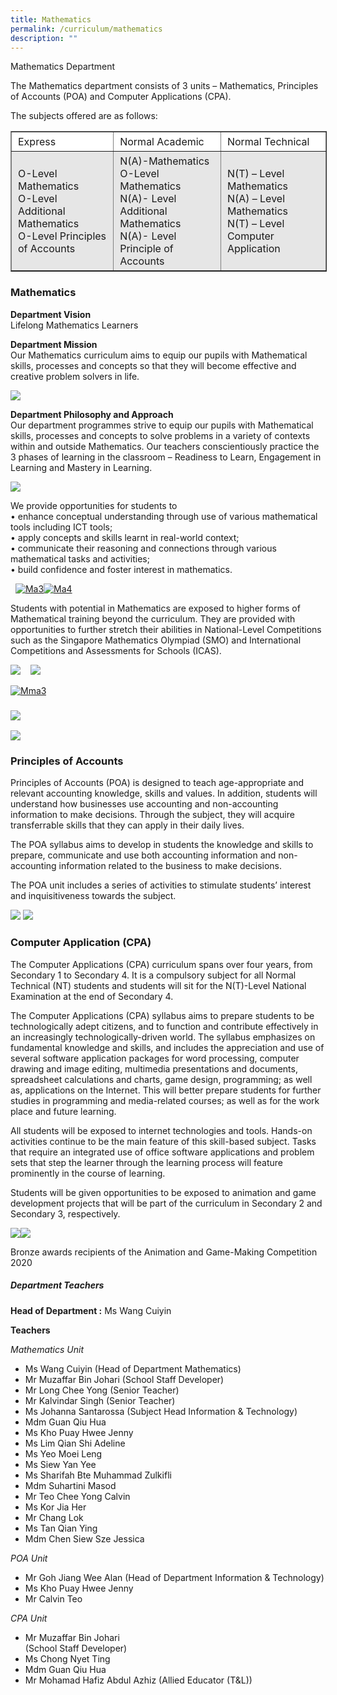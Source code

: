 ```yaml
---
title: Mathematics
permalink: /curriculum/mathematics
description: ""
---
```

Mathematics Department

The Mathematics department consists of 3 units – Mathematics, Principles of Accounts (POA) and Computer Applications (CPA).

The subjects offered are as follows:

<table border="1" width="100%" cellspacing="1" cellpadding="5" style="box-sizing: inherit; border-collapse: collapse; border-spacing: 0px; max-width: 100%;"><tbody style="box-sizing: inherit;"><tr style="box-sizing: inherit; background: rgb(255, 255, 255);"><td style="box-sizing: inherit; padding: 5px 10px;">Express</td><td style="box-sizing: inherit; padding: 5px 10px;">Normal Academic</td><td style="box-sizing: inherit; padding: 5px 10px;">Normal Technical</td></tr><tr style="box-sizing: inherit; background: rgb(230, 230, 230);"><td style="box-sizing: inherit; padding: 5px 10px;">O-Level Mathematics<br style="box-sizing: inherit;">O-Level Additional Mathematics<br style="box-sizing: inherit;">O-Level Principles of Accounts</td><td style="box-sizing: inherit; padding: 5px 10px;">N(A)-Mathematics<br style="box-sizing: inherit;">O-Level Mathematics<br style="box-sizing: inherit;">N(A)- Level Additional Mathematics<br style="box-sizing: inherit;">N(A)- Level Principle of Accounts</td><td style="box-sizing: inherit; padding: 5px 10px;">N(T) – Level Mathematics<br style="box-sizing: inherit;">N(A) – Level Mathematics<br style="box-sizing: inherit;">N(T) – Level Computer Application</td></tr></tbody></table>

### Mathematics

**Department Vision**  
Lifelong Mathematics Learners

**Department Mission**  
Our Mathematics curriculum aims to equip our pupils with Mathematical skills, processes and concepts so that they will become effective and creative problem solvers in life.

![](https://sembawangsec.moe.edu.sg/wp-content/uploads/2020/11/MA1-1024x605.png)

**Department Philosophy and Approach**  
Our department programmes strive to equip our pupils with Mathematical skills, processes and concepts to solve problems in a variety of contexts within and outside Mathematics. Our teachers conscientiously practice the 3 phases of learning in the classroom – Readiness to Learn, Engagement in Learning and Mastery in Learning.

[![](https://sembawangsec.moe.edu.sg/wp-content/uploads/2020/11/MA2.png)](https://sembawangsec.moe.edu.sg/wp-content/uploads/2020/11/MA2.png)

We provide opportunities for students to  
• enhance conceptual understanding through use of various mathematical tools including ICT tools;  
• apply concepts and skills learnt in real-world context;  
• communicate their reasoning and connections through various mathematical tasks and activities;  
• build confidence and foster interest in mathematics.

  [![Ma3](https://sembawangsec.moe.edu.sg/wp-content/uploads/2020/11/MA3-300x175.png)](https://sembawangsec.moe.edu.sg/wp-content/uploads/2020/11/MA3.png)[![Ma4](https://sembawangsec.moe.edu.sg/wp-content/uploads/2020/11/MA4-300x185.png)](https://sembawangsec.moe.edu.sg/wp-content/uploads/2020/11/MA4.png)

Students with potential in Mathematics are exposed to higher forms of Mathematical training beyond the curriculum. They are provided with opportunities to further stretch their abilities in National-Level Competitions such as the Singapore Mathematics Olympiad (SMO) and International Competitions and Assessments for Schools (ICAS).

[![](https://sembawangsec.moe.edu.sg/wp-content/uploads/2020/11/MMA1-300x201.jpg)](https://sembawangsec.moe.edu.sg/wp-content/uploads/2020/11/MMA1.jpg)    [![](https://sembawangsec.moe.edu.sg/wp-content/uploads/2020/11/MMA2-300x201.jpg)](https://sembawangsec.moe.edu.sg/wp-content/uploads/2020/11/MMA2.jpg)

[![Mma3](https://sembawangsec.moe.edu.sg/wp-content/uploads/2020/11/MMA3-300x201.jpg)](https://sembawangsec.moe.edu.sg/wp-content/uploads/2020/11/MMA3.jpg)

### [![](https://sembawangsec.moe.edu.sg/wp-content/uploads/2020/11/MMA4-300x201.jpg)](https://sembawangsec.moe.edu.sg/wp-content/uploads/2020/11/MMA4.jpg)

![](https://sembawangsec.moe.edu.sg/wp-content/uploads/2020/11/MMA5-300x201.jpg)

### Principles of Accounts

Principles of Accounts (POA) is designed to teach age-appropriate and relevant accounting knowledge, skills and values. In addition, students will understand how businesses use accounting and non-accounting information to make decisions. Through the subject, they will acquire transferrable skills that they can apply in their daily lives.

The POA syllabus aims to develop in students the knowledge and skills to prepare, communicate and use both accounting information and non-accounting information related to the business to make decisions.

The POA unit includes a series of activities to stimulate students’ interest and inquisitiveness towards the subject.

[![](https://sembawangsec.moe.edu.sg/wp-content/uploads/2020/11/POA1-300x225.jpg)](https://sembawangsec.moe.edu.sg/wp-content/uploads/2020/11/POA1.jpg) [![](https://sembawangsec.moe.edu.sg/wp-content/uploads/2020/11/POA2-300x296.png)](https://sembawangsec.moe.edu.sg/wp-content/uploads/2020/11/POA2.png)

### Computer Application (CPA)

The Computer Applications (CPA) curriculum spans over four years, from Secondary 1 to Secondary 4. It is a compulsory subject for all Normal Technical (NT) students and students will sit for the N(T)-Level National Examination at the end of Secondary 4.

The Computer Applications (CPA) syllabus aims to prepare students to be technologically adept citizens, and to function and contribute effectively in an increasingly technologically-driven world. The syllabus emphasizes on fundamental knowledge and skills, and includes the appreciation and use of several software application packages for word processing, computer drawing and image editing, multimedia presentations and documents, spreadsheet calculations and charts, game design, programming; as well as, applications on the Internet. This will better prepare students for further studies in programming and media-related courses; as well as for the work place and future learning.

All students will be exposed to internet technologies and tools. Hands-on activities continue to be the main feature of this skill-based subject. Tasks that require an integrated use of office software applications and problem sets that step the learner through the learning process will feature prominently in the course of learning.

Students will be given opportunities to be exposed to animation and game development projects that will be part of the curriculum in Secondary 2 and Secondary 3, respectively.

[![](https://sembawangsec.moe.edu.sg/wp-content/uploads/2020/11/CPA1.png)](https://sembawangsec.moe.edu.sg/wp-content/uploads/2020/11/CPA1.png)[![](https://sembawangsec.moe.edu.sg/wp-content/uploads/2020/11/CPA2-300x251.png)](https://sembawangsec.moe.edu.sg/wp-content/uploads/2020/11/CPA2.png)

Bronze awards recipients of the Animation and Game-Making Competition 2020

##### Department Teachers
**Head of Department :** Ms Wang Cuiyin

**Teachers**

*Mathematics Unit*

* Ms Wang Cuiyin
(Head of Department Mathematics)
* Mr Muzaffar Bin Johari
(School Staff Developer)
* Mr Long Chee Yong
(Senior Teacher)
* Mr Kalvindar Singh
(Senior Teacher) 
* Ms Johanna Santarossa
(Subject Head Information & Technology)
* Mdm Guan Qiu Hua
* Ms Kho Puay Hwee Jenny
* Ms Lim Qian Shi Adeline
* Ms Yeo Moei Leng
* Ms Siew Yan Yee
* Ms Sharifah Bte Muhammad Zulkifli
* Mdm Suhartini Masod
* Mr Teo Chee Yong Calvin
* Ms Kor Jia Her
* Mr Chang Lok
* Ms Tan Qian Ying
* Mdm Chen Siew Sze Jessica

*POA Unit*

* Mr Goh Jiang Wee Alan
(Head of Department Information & Technology)
* Ms Kho Puay Hwee Jenny
* Mr Calvin Teo

*CPA Unit*
* Mr Muzaffar Bin Johari  
(School Staff Developer)
* Ms Chong Nyet Ting
* Mdm Guan Qiu Hua
* Mr Mohamad Hafiz Abdul Azhiz (Allied Educator (T&L))